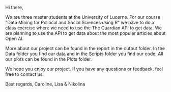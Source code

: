 Hi there,

We are three master students at the University of Lucerne. For our course "Data Mining for Political and Social Sciences using R" we have to do a class exercise where we need to use the The Guardian API to get data. We are planning to use the API to get data about the most popular articles about Open AI. 

More about our project can be found in the report in the output folder. 
In the Data folder you find our data and in the Scripts folder you find our code. All our plots can be found in the Plots folder.

We hope you enjoy our project. If you have any questions or feedback, feel free to contact us.

Best regards,
Caroline, Lisa & Nikolina
